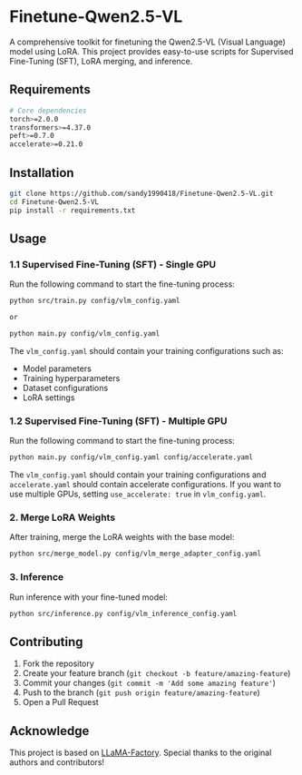 # Finetune-Qwen2.5-VL

A comprehensive toolkit for finetuning the Qwen2.5-VL (Visual Language) model using LoRA. This project provides easy-to-use scripts for Supervised Fine-Tuning (SFT), LoRA merging, and inference.

## Requirements

```bash
# Core dependencies
torch>=2.0.0
transformers>=4.37.0
peft>=0.7.0
accelerate>=0.21.0
```

## Installation

```bash
git clone https://github.com/sandy1990418/Finetune-Qwen2.5-VL.git
cd Finetune-Qwen2.5-VL
pip install -r requirements.txt
```

## Usage

### 1.1 Supervised Fine-Tuning (SFT) - Single GPU

Run the following command to start the fine-tuning process:

```bash
python src/train.py config/vlm_config.yaml

or

python main.py config/vlm_config.yaml
```

The `vlm_config.yaml` should contain your training configurations such as:
- Model parameters
- Training hyperparameters
- Dataset configurations
- LoRA settings

### 1.2 Supervised Fine-Tuning (SFT) - Multiple GPU

Run the following command to start the fine-tuning process:

```bash
python main.py config/vlm_config.yaml config/accelerate.yaml
```

The `vlm_config.yaml` should contain your training configurations and  `accelerate.yaml` should contain accelerate configurations. If you want to use multiple GPUs, setting `use_accelerate: true` in `vlm_config.yaml`.

### 2. Merge LoRA Weights

After training, merge the LoRA weights with the base model:

```bash
python src/merge_model.py config/vlm_merge_adapter_config.yaml
```

### 3. Inference

Run inference with your fine-tuned model:

```bash
python src/inference.py config/vlm_inference_config.yaml
```

## Contributing

1. Fork the repository
2. Create your feature branch (`git checkout -b feature/amazing-feature`)
3. Commit your changes (`git commit -m 'Add some amazing feature'`)
4. Push to the branch (`git push origin feature/amazing-feature`)
5. Open a Pull Request

## Acknowledge
This project is based on [LLaMA-Factory](https://github.com/hiyouga/LLaMA-Factory/tree/main). Special thanks to the original authors and contributors!
